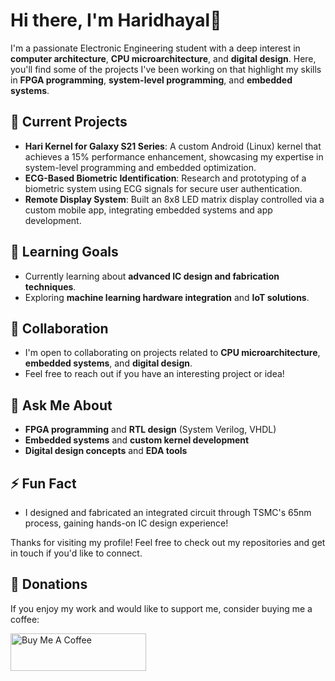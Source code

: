 # Hi there, I'm Haridhayal👋

I'm a passionate Electronic Engineering student with a deep interest in **computer architecture**, **CPU microarchitecture**, and **digital design**. Here, you'll find some of the projects I've been working on that highlight my skills in **FPGA programming**, **system-level programming**, and **embedded systems**.

## 🔭 Current Projects
- **Hari Kernel for Galaxy S21 Series**: A custom Android (Linux) kernel that achieves a 15% performance enhancement, showcasing my expertise in system-level programming and embedded optimization.
- **ECG-Based Biometric Identification**: Research and prototyping of a biometric system using ECG signals for secure user authentication.
- **Remote Display System**: Built an 8x8 LED matrix display controlled via a custom mobile app, integrating embedded systems and app development.

## 🌱 Learning Goals
- Currently learning about **advanced IC design and fabrication techniques**.
- Exploring **machine learning hardware integration** and **IoT solutions**.

## 👯 Collaboration
- I'm open to collaborating on projects related to **CPU microarchitecture**, **embedded systems**, and **digital design**.
- Feel free to reach out if you have an interesting project or idea!

## 💬 Ask Me About
- **FPGA programming** and **RTL design** (System Verilog, VHDL)
- **Embedded systems** and **custom kernel development**
- **Digital design concepts** and **EDA tools**

## ⚡ Fun Fact
- I designed and fabricated an integrated circuit through TSMC's 65nm process, gaining hands-on IC design experience!

Thanks for visiting my profile! Feel free to check out my repositories and get in touch if you'd like to connect.

## 💝 Donations
If you enjoy my work and would like to support me, consider buying me a coffee:

<a href="https://www.buymeacoffee.com/haridhayal11" target="_blank"><img src="https://cdn.buymeacoffee.com/buttons/v2/default-yellow.png" alt="Buy Me A Coffee" style="height: 60px !important;width: 217px !important;" ></a>

